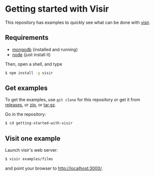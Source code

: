 # Getting started with Visir

This repository has examples to quickly see what can be done with
[visir](https://github.com/madec-project/visir).

## Requirements

- [mongodb](http://docs.mongodb.org/manual/installation/) (installed and running)
- [node](http://nodejs.org/) (just install it)

Then, open a shell, and type 

```sh
$ npm install -g visir
```

## Get examples

To get the examples, use `git clone` for this repository or get it from
[releases](https://github.com/madec-project/getting-started-with-visir/releases),
or [zip](https://github.com/madec-project/getting-started-with-visir/archive/master.zip),
or [tar.gz](https://github.com/madec-project/getting-started-with-visir/archive/master.tar.gz).

Go in the repository:

```sh
$ cd getting-started-with-visir
```

## Visit one example

Launch visir's web server:

```sh
$ visir examples/films
```

and point your browser to [http://localhost:3000/](http://localhost:3000/).
